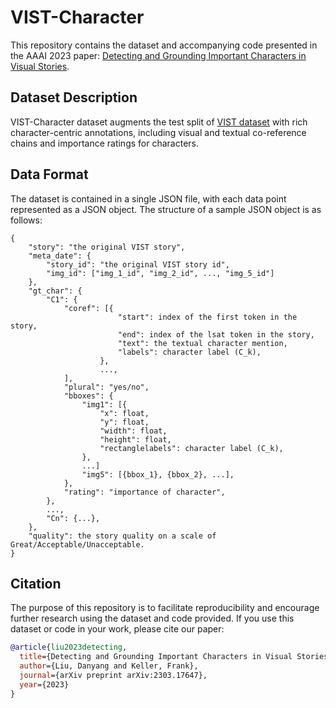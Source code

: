 # VIST-Character
This repository contains the dataset and accompanying code presented in the AAAI 2023 paper: [Detecting and Grounding Important Characters in Visual Stories](https://arxiv.org/abs/2303.17647).

## Dataset Description
VIST-Character dataset augments the test split of [VIST dataset](https://aclanthology.org/N16-1147/) with rich character-centric annotations, including visual and textual co-reference chains and importance ratings for characters.

## Data Format
The dataset is contained in a single JSON file, with each data point represented as a JSON object. The structure of a sample JSON object is as follows:
```
{
    "story": "the original VIST story",
    "meta_date": {
        "story_id": "the original VIST story id",
        "img_id": ["img_1_id", "img_2_id", ..., "img_5_id"]
    },
    "gt_char": {
        "C1": {
            "coref": [{
                        "start": index of the first token in the story,
                        "end": index of the lsat token in the story,
                        "text": the textual character mention,
                        "labels": character label (C_k),
                    },
                    ...,
            ],
            "plural": "yes/no",
            "bboxes": {
                "img1": [{
                    "x": float,
                    "y": float,
                    "width": float,
                    "height": float,
                    "rectanglelabels": character label (C_k),
                },
                ...]
                "img5": [{bbox_1}, {bbox_2}, ...],
            },
            "rating": "importance of character",
        },
        ...,
        "Cn": {...},
    },
    "quality": the story quality on a scale of Great/Acceptable/Unacceptable.
}
```
## Citation

The purpose of this repository is to facilitate reproducibility and encourage further research using the dataset and code provided. If you use this dataset or code in your work, please cite our paper:
```bibtex
@article{liu2023detecting,
  title={Detecting and Grounding Important Characters in Visual Stories},
  author={Liu, Danyang and Keller, Frank},
  journal={arXiv preprint arXiv:2303.17647},
  year={2023}
}
```
